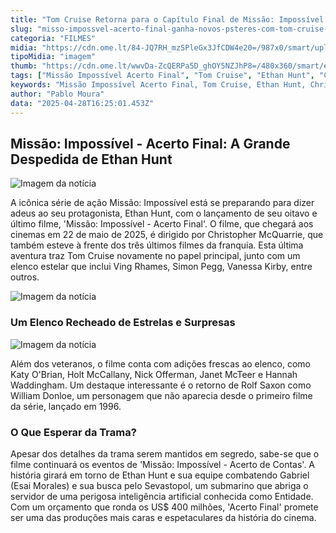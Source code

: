 ```yaml
---
title: "Tom Cruise Retorna para o Capítulo Final de Missão: Impossível em Maio de 2025"
slug: "misso-impossvel-acerto-final-ganha-novos-psteres-com-tom-cruise-em-ao"
categoria: "FILMES"
midia: "https://cdn.ome.lt/84-JQ7RH_mzSPleGx3JfCDW4e20=/987x0/smart/uploads/conteudo/fotos/OMELETE_CAPA_-_2025-04-28T123546.674.png"
tipoMidia: "imagem"
thumb: "https://cdn.ome.lt/wwvDa-ZcQERPa5D_ghOY5NZJhP8=/480x360/smart/extras/conteudos/omelete_THUMB_-_2025-04-28T123609.855.png"
tags: ["Missão Impossível Acerto Final", "Tom Cruise", "Ethan Hunt", "Christopher McQuarrie", "filme de ação", "cinema 2025"]
keywords: "Missão Impossível Acerto Final, Tom Cruise, Ethan Hunt, Christopher McQuarrie, filme de ação, cinema 2025"
author: "Pablo Moura"
data: "2025-04-28T16:25:01.453Z"
---
```


## Missão: Impossível - Acerto Final: A Grande Despedida de Ethan Hunt

![Imagem da notícia](https://cdn.ome.lt/S2ZR2Zq-lYMjMDmEjbyvITZihIY=/fit-in/837x500/smart/uploads/conteudo/fotos/GpoZ2IVXoAAHn8Q.jpg)

A icônica série de ação Missão: Impossível está se preparando para dizer adeus ao seu protagonista, Ethan Hunt, com o lançamento de seu oitavo e último filme, 'Missão: Impossível - Acerto Final'. O filme, que chegará aos cinemas em 22 de maio de 2025, é dirigido por Christopher McQuarrie, que também esteve à frente dos três últimos filmes da franquia. Esta última aventura traz Tom Cruise novamente no papel principal, junto com um elenco estelar que inclui Ving Rhames, Simon Pegg, Vanessa Kirby, entre outros.

![Imagem da notícia](https://cdn.ome.lt/zgwlrOM7oeGQy9HeHlWLbWjIUn0=/fit-in/837x500/smart/uploads/conteudo/fotos/GpoeB3LWoAAzAyq.jpg)

### Um Elenco Recheado de Estrelas e Surpresas

![Imagem da notícia](https://cdn.ome.lt/vn1e0K9wT4S4eDT-QhsSZ5bkCtE=/fit-in/837x500/smart/uploads/conteudo/fotos/GpoVKHga0AAM-iB.jpg)

Além dos veteranos, o filme conta com adições frescas ao elenco, como Katy O'Brian, Holt McCallany, Nick Offerman, Janet McTeer e Hannah Waddingham. Um destaque interessante é o retorno de Rolf Saxon como William Donloe, um personagem que não aparecia desde o primeiro filme da série, lançado em 1996.

### O Que Esperar da Trama?

Apesar dos detalhes da trama serem mantidos em segredo, sabe-se que o filme continuará os eventos de 'Missão: Impossível - Acerto de Contas'. A história girará em torno de Ethan Hunt e sua equipe combatendo Gabriel (Esai Morales) e sua busca pelo Sevastopol, um submarino que abriga o servidor de uma perigosa inteligência artificial conhecida como Entidade. Com um orçamento que ronda os US$ 400 milhões, 'Acerto Final' promete ser uma das produções mais caras e espetaculares da história do cinema.